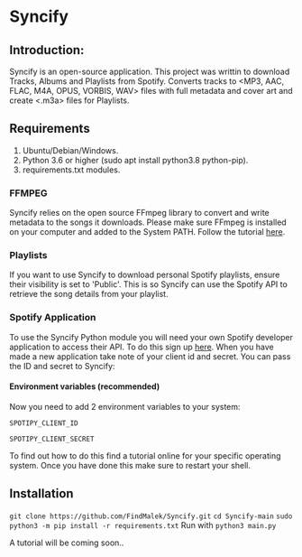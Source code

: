 # Syncify

## Introduction:
Syncify is an open-source application.
This project was writtin to download Tracks, Albums and Playlists from Spotify. Converts tracks to <MP3, AAC, FLAC, M4A, OPUS, VORBIS, WAV> files with full metadata and cover art and create <.m3a> files for Playlists.

## Requirements
1.  Ubuntu/Debian/Windows.
2.  Python 3.6 or higher (sudo apt install python3.8 python-pip).
2.  requirements.txt modules.

### FFMPEG
Syncify relies on the open source FFmpeg library to convert and write metadata to the songs it downloads. Please make sure FFmpeg is installed on your computer and added to the System PATH. Follow the tutorial [here](https://www.youtube.com/watch?v=r1AtmY-RMyQ).

### Playlists
If you want to use Syncify to download personal Spotify playlists, ensure their visibility is set to 'Public'. This is so Syncify can use the Spotify API to retrieve the song details from your playlist.

### Spotify Application
To use the Syncify Python module you will need your own Spotify developer application to access their API. To do this sign up [here](https://developer.spotify.com/). When you have made a new application take note of your client id and secret. You can pass the ID and secret to Syncify:

#### Environment variables (recommended)
Now you need to add 2 environment variables to your system:

```SPOTIPY_CLIENT_ID```

```SPOTIPY_CLIENT_SECRET```

To find out how to do this find a tutorial online for your specific operating system. Once you have done this make sure to restart your shell.

## Installation
`git clone https://github.com/FindMalek/Syncify.git`
`cd Syncify-main`
`sudo python3 -m pip install -r requirements.txt`
Run with `python3 main.py`

A tutorial will be coming soon..